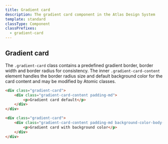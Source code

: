 ```yaml
---
title: Gradient card
description: The gradient card component in the Atlas Design System
template: standard
classType: Component
classPrefixes:
  - gradient-card
---
```


## Gradient card

The `.gradient-card` class contains a predefined gradient border, border width and border radius for consistency. The inner `.gradient-card-content` element handles the border radius size and default background color for the card content and may be modified by Atomic classes.

```html
<div class="gradient-card">
	<div class="gradient-card-content padding-md">
		<p>Gradient card default</p>
	</div>
</div>
```

```html
<div class="gradient-card">
	<div class="gradient-card-content padding-md background-color-body-medium">
		<p>Gradient card with background color</p>
	</div>
</div>
```
